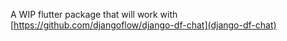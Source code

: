 A WIP flutter package that will work with [https://github.com/djangoflow/django-df-chat](django-df-chat)

